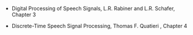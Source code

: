 - Digital Processing of Speech Signals, L.R. Rabiner and L.R. Schafer, Chapter 3

- Discrete-Time Speech Signal Processing, Thomas F. Quatieri , Chapter 4

